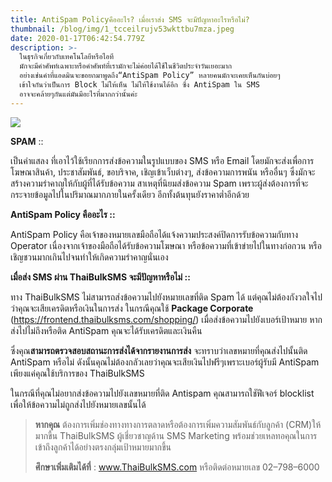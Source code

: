```yaml
---
title: AntiSpam Policyคืออะไร? เมื่อเราส่ง SMS จะมีปัญหาอะไรหรือไม่?
thumbnail: /blog/img/1_tcceilrujv53wkttbu7mza.jpeg
date: 2020-01-17T06:42:54.779Z
description: >-
  ในธุรกิจเกี่ยวกับเทคโนโลยีหรือไอที
  มักจะมีคำศัพท์เฉพาะหรือคำศัพท์ที่เรามักจะไม่ค่อยได้ใช้ในชีวิตประจำวันเยอะมาก
  อย่างเช่นคำที่แอดมินจะขอยกมาพูดถึง“AntiSpam Policy” หลายคนมักจะเคยเห็นกันบ่อยๆ
  เข้าใจกันว่าเป็นการ Block ไม่ให้เห็น ไม่ให้ใช้งานได้อีก ซึ่ง AntiSpam ใน SMS
  อาจจะคล้ายๆกันแต่มันมีอะไรที่มากกว่านั้นค่ะ
---
```

![](/blog/img/1_i11cr_xylr10asmpqexfkq.jpeg)

**SPAM** ::

 เป็นคำแสลง ที่เอาไว้ใช้เรียกการส่งข้อความในรูปแบบของ SMS หรือ Email โดยมักจะส่งเพื่อการโฆษณาสินค้า, ประชาสัมพันธ์, ขอบริจาค, เชิญเข้าเว็บต่างๆ, ส่งข้อความการพนัน หรืออื่นๆ ซึ่งมักจะสร้างความรำคาญให้กับผู้ที่ได้รับข้อความ สาเหตุที่นิยมส่งข้อความ Spam เพราะผู้ส่งต้องการที่จะกระจายข้อมูลไปในปริมาณมากภายในครั้งเดียว อีกทั้งต้นทุนยังราคาต่ำอีกด้วย

**AntiSpam Policy คืออะไร ::**

AntiSpam Policy คือเจ้าของหมายเลขมือถือได้แจ้งความประสงค์ปิดการรับข้อความกับทาง Operator เนื่องจากเจ้าของมือถือได้รับข้อความโฆษณา หรือข้อความที่เข้าข่ายไปในทางก่อกวน หรือเชิญชวนมากเกินไปจนทำให้เกิดความรำคาญนั่นเอง

**เมื่อส่ง SMS ผ่าน ThaiBulkSMS จะมีปัญหาหรือไม่ ::**

ทาง ThaiBulkSMS ไม่สามารถส่งข้อความไปยังหมายเลขที่ติด Spam ได้ แต่คุณไม่ต้องกังวลใจไปว่าคุณจะเสียเครดิตหรือเงินในการส่ง ในกรณีคุณใช้ **Package Corporate** (https://frontend.thaibulksms.com/shopping/) เมื่อส่งข้อความไปยังเบอร์เป้าหมาย หากส่งไปไม่ถึงหรือติด AntiSpam คุณจะได้รับเครดิตและเงินคืน

 ซึ่งคุณ**สามารถตรวจสอบสถานะการส่งได้จากรายงานการส่ง** จะทราบว่าเลขหมายที่คุณส่งไปนั้นติด AntiSpam หรือไม่ ดังนั้นคุณไม่ต้องกลัวเลยว่าคุณจะเสียเงินไปฟรีๆเพราะเบอร์ผู้รับมี AntiSpam เพียงแค่คุณใช้บริการของ ThaiBulkSMS

ในกรณีที่คุณไม่อยากส่งข้อความไปยังเลขหมายที่ติด Antispam คุณสามารถใชัฟีเจอร์ blocklist เพื่อให้ข้อความไม่ถูกส่งไปยังหมายเลขนั้นได้

> **หากคุณ** ต้องการเพิ่มช่องทางทางการตลาดหรือต้องการเพิ่มความสัมพันธ์กับลูกค้า (CRM)ให้มากขี้น ThaiBulkSMS ผู้เชี่ยวชาญด้าน SMS Marketing พร้อมช่วยเหลทอคุณในการเข้าถึงลูกค้าได้อย่างตรงกลุ่มเป้าหมายมากขึ้น 
>
> **ศึกษาเพิ่มเติมได้ที่** : www.ThaiBulkSMS.com หรือติดต่อหมายเลข 02–798–6000
